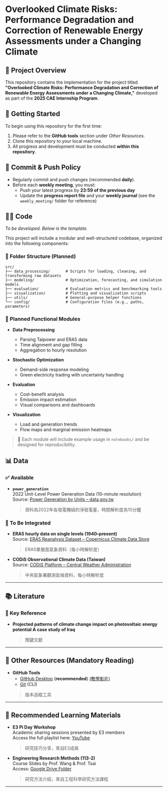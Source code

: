 # Overlooked Climate Risks: Performance Degradation and Correction of Renewable Energy Assessments under a Changing Climate

## 📘 Project Overview
This repository contains the implementation for the project titled **"Overlooked Climate Risks: Performance Degradation and Correction of Renewable Energy Assessments under a Changing Climate,"** developed as part of the **2025 CAE Internship Program**.


## 🚀 Getting Started

To begin using this repository for the first time:

1. Please refer to the **GitHub tools** section under *Other Resources*.
2. Clone this repository to your local machine.
3. All progress and development must be conducted **within this repository**.


## 🔄 Commit & Push Policy

- Regularly commit and push changes (recommended **daily**).
- Before each **weekly meeting**, you must:
  - Push your latest progress by **23:59 of the previous day**
  - Update the **progress report file** and your **weekly journal** (see the `weekly_meeting/` folder for reference)

## 🧑‍💻 Code
*To be developed. Below is the template.*

This project will include a modular and well-structured codebase, organized into the following components:

### 📁 Folder Structure (Planned)

```
src/
├── data_processing/       # Scripts for loading, cleaning, and transforming raw datasets
├── modeling/              # Optimization, forecasting, and simulation models
├── evaluation/            # Evaluation metrics and benchmarking tools
├── visualization/         # Plotting and visualization scripts
├── utils/                 # General-purpose helper functions
└── config/                # Configuration files (e.g., paths, parameters)
```

### 🧩 Planned Functional Modules

- **Data Preprocessing**
  - Parsing Taipower and ERA5 data
  - Time alignment and gap filling
  - Aggregation to hourly resolution

- **Stochastic Optimization**
  - Demand-side response modeling
  - Green electricity trading with uncertainty handling

- **Evaluation**
  - Cost-benefit analysis
  - Emission impact estimation
  - Visual comparisons and dashboards

- **Visualization**
  - Load and generation trends
  - Flow maps and marginal emission heatmaps

> 📌 Each module will include example usage in `notebooks/` and be designed for reproducibility.


## 📊 Data

### ✅ Available

- **`power_generation`**  
  2022 Unit-Level Power Generation Data (10-minute resolution)  
  Source: [Power Generation by Units – data.gov.tw](https://data.gov.tw/dataset/37331)  
  > 資料為2022年各發電機組的淨發電量，時間解析度為10分鐘

### 🔄 To Be Integrated

- **ERA5 hourly data on single levels (1940–present)**  
  Source: [ERA5 Reanalysis Dataset – Copernicus Climate Data Store](https://cds.climate.copernicus.eu/datasets/reanalysis-era5-single-levels?tab=overview)  
  > ERA5單層面氣象資料（每小時解析度）

- **CODiS Observational Climate Data (Taiwan)**  
  Source: [CODiS Platform – Central Weather Administration](https://codis.cwa.gov.tw)  
  > 中央氣象署觀測氣候資料，每小時解析度

---

## 📚 Literature

### 🔑 Key Reference

- **Projected patterns of climate change impact on photovoltaic energy potential A case study of Iraq**  
  > 關鍵文獻

---

## 🔗 Other Resources (Mandatory Reading)

- **GitHub Tools**  
  - [GitHub Desktop](https://desktop.github.com/download/) (**recommended**) [(教學影片)](https://www.youtube.com/watch?v=iJXreJ3XhZY&list=PLwE9aC2NIkXl7r6p5TtYlgKhCuzbB16OO&index=6)
  - [Git](https://git-scm.com/) (CLI)
  > 版本追縱工具
---

## 📖 Recommended Learning Materials
- **E3 Pi Day Workshop**  
  Academic sharing sessions presented by E3 members  
  Access the full playlist here: [YouTube](https://www.youtube.com/playlist?list=PLwE9aC2NIkXl7r6p5TtYlgKhCuzbB16OO)
  > 研究技巧分享，來自E3成員



- **Engineering Research Methods (113-2)**  
  Course Slides by Prof. Wang & Prof. Tsai  
  Access: [Google Drive Folder](https://drive.google.com/drive/folders/1JO1s7RvkZt7yfIl7uBJmadE-ceetQ5X3?usp=sharing)  
  > 研究方法介紹，來自工程科學研究方法課程

---
